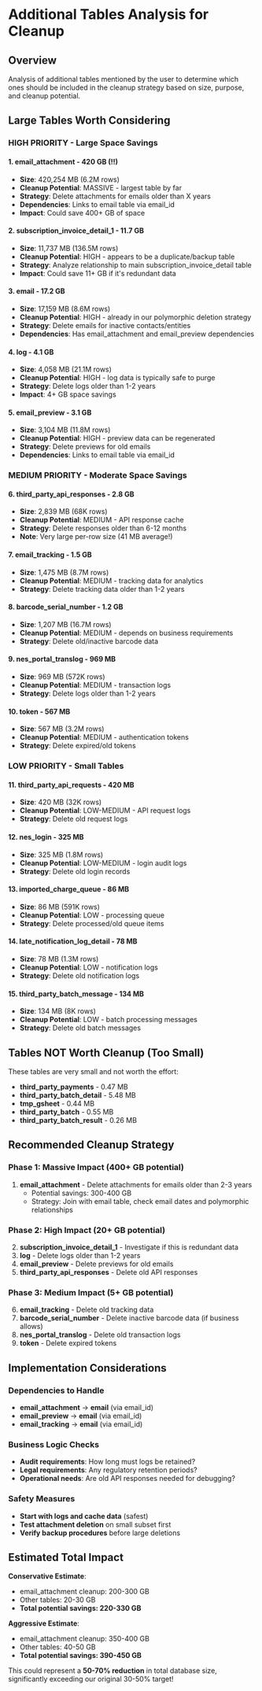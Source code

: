 # Additional Tables Analysis for Cleanup

## Overview
Analysis of additional tables mentioned by the user to determine which ones should be included in the cleanup strategy based on size, purpose, and cleanup potential.

## Large Tables Worth Considering

### **HIGH PRIORITY - Large Space Savings**

#### 1. **email_attachment** - 420 GB (!!)
- **Size**: 420,254 MB (6.2M rows)
- **Cleanup Potential**: MASSIVE - largest table by far
- **Strategy**: Delete attachments for emails older than X years
- **Dependencies**: Links to email table via email_id
- **Impact**: Could save 400+ GB of space

#### 2. **subscription_invoice_detail_1** - 11.7 GB
- **Size**: 11,737 MB (136.5M rows) 
- **Cleanup Potential**: HIGH - appears to be a duplicate/backup table
- **Strategy**: Analyze relationship to main subscription_invoice_detail table
- **Impact**: Could save 11+ GB if it's redundant data

#### 3. **email** - 17.2 GB
- **Size**: 17,159 MB (8.6M rows)
- **Cleanup Potential**: HIGH - already in our polymorphic deletion strategy
- **Strategy**: Delete emails for inactive contacts/entities
- **Dependencies**: Has email_attachment and email_preview dependencies

#### 4. **log** - 4.1 GB
- **Size**: 4,058 MB (21.1M rows)
- **Cleanup Potential**: HIGH - log data is typically safe to purge
- **Strategy**: Delete logs older than 1-2 years
- **Impact**: 4+ GB space savings

#### 5. **email_preview** - 3.1 GB
- **Size**: 3,104 MB (11.8M rows)
- **Cleanup Potential**: HIGH - preview data can be regenerated
- **Strategy**: Delete previews for old emails
- **Dependencies**: Links to email table via email_id

### **MEDIUM PRIORITY - Moderate Space Savings**

#### 6. **third_party_api_responses** - 2.8 GB
- **Size**: 2,839 MB (68K rows)
- **Cleanup Potential**: MEDIUM - API response cache
- **Strategy**: Delete responses older than 6-12 months
- **Note**: Very large per-row size (41 MB average!)

#### 7. **email_tracking** - 1.5 GB
- **Size**: 1,475 MB (8.7M rows)
- **Cleanup Potential**: MEDIUM - tracking data for analytics
- **Strategy**: Delete tracking data older than 1-2 years

#### 8. **barcode_serial_number** - 1.2 GB
- **Size**: 1,207 MB (16.7M rows)
- **Cleanup Potential**: MEDIUM - depends on business requirements
- **Strategy**: Delete old/inactive barcode data

#### 9. **nes_portal_translog** - 969 MB
- **Size**: 969 MB (572K rows)
- **Cleanup Potential**: MEDIUM - transaction logs
- **Strategy**: Delete logs older than 1-2 years

#### 10. **token** - 567 MB
- **Size**: 567 MB (3.2M rows)
- **Cleanup Potential**: MEDIUM - authentication tokens
- **Strategy**: Delete expired/old tokens

### **LOW PRIORITY - Small Tables**

#### 11. **third_party_api_requests** - 420 MB
- **Size**: 420 MB (32K rows)
- **Cleanup Potential**: LOW-MEDIUM - API request logs
- **Strategy**: Delete old request logs

#### 12. **nes_login** - 325 MB
- **Size**: 325 MB (1.8M rows)
- **Cleanup Potential**: LOW-MEDIUM - login audit logs
- **Strategy**: Delete old login records

#### 13. **imported_charge_queue** - 86 MB
- **Size**: 86 MB (591K rows)
- **Cleanup Potential**: LOW - processing queue
- **Strategy**: Delete processed/old queue items

#### 14. **late_notification_log_detail** - 78 MB
- **Size**: 78 MB (1.3M rows)
- **Cleanup Potential**: LOW - notification logs
- **Strategy**: Delete old notification logs

#### 15. **third_party_batch_message** - 134 MB
- **Size**: 134 MB (8K rows)
- **Cleanup Potential**: LOW - batch processing messages
- **Strategy**: Delete old batch messages

## Tables NOT Worth Cleanup (Too Small)

These tables are very small and not worth the effort:
- **third_party_payments** - 0.47 MB
- **third_party_batch_detail** - 5.48 MB  
- **tmp_gsheet** - 0.44 MB
- **third_party_batch** - 0.55 MB
- **third_party_batch_result** - 0.26 MB

## Recommended Cleanup Strategy

### **Phase 1: Massive Impact (400+ GB potential)**
1. **email_attachment** - Delete attachments for emails older than 2-3 years
   - Potential savings: 300-400 GB
   - Strategy: Join with email table, check email dates and polymorphic relationships

### **Phase 2: High Impact (20+ GB potential)**
2. **subscription_invoice_detail_1** - Investigate if this is redundant data
3. **log** - Delete logs older than 1-2 years  
4. **email_preview** - Delete previews for old emails
5. **third_party_api_responses** - Delete old API responses

### **Phase 3: Medium Impact (5+ GB potential)**
6. **email_tracking** - Delete old tracking data
7. **barcode_serial_number** - Delete inactive barcode data (if business allows)
8. **nes_portal_translog** - Delete old transaction logs
9. **token** - Delete expired tokens

## Implementation Considerations

### **Dependencies to Handle**
- **email_attachment** → **email** (via email_id)
- **email_preview** → **email** (via email_id)  
- **email_tracking** → **email** (via email_id)

### **Business Logic Checks**
- **Audit requirements**: How long must logs be retained?
- **Legal requirements**: Any regulatory retention periods?
- **Operational needs**: Are old API responses needed for debugging?

### **Safety Measures**
- **Start with logs and cache data** (safest)
- **Test attachment deletion** on small subset first
- **Verify backup procedures** before large deletions

## Estimated Total Impact

**Conservative Estimate**:
- email_attachment cleanup: 200-300 GB
- Other tables: 20-30 GB
- **Total potential savings: 220-330 GB**

**Aggressive Estimate**:
- email_attachment cleanup: 350-400 GB
- Other tables: 40-50 GB  
- **Total potential savings: 390-450 GB**

This could represent a **50-70% reduction** in total database size, significantly exceeding our original 30-50% target!

